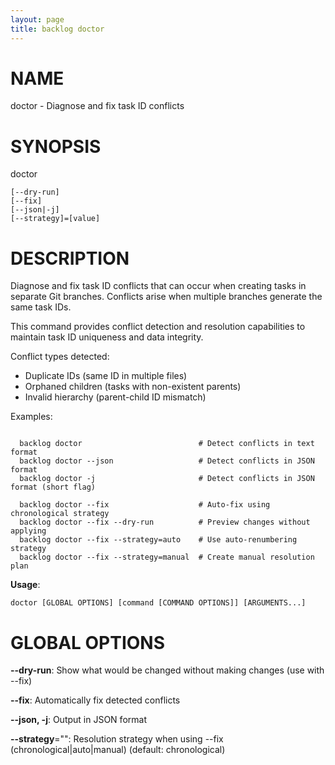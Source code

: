 ```yaml
---
layout: page
title: backlog doctor
---
```


# NAME

doctor - Diagnose and fix task ID conflicts

# SYNOPSIS

doctor

```
[--dry-run]
[--fix]
[--json|-j]
[--strategy]=[value]
```

# DESCRIPTION

Diagnose and fix task ID conflicts that can occur when creating tasks
in separate Git branches. Conflicts arise when multiple branches generate the same task IDs.

This command provides conflict detection and resolution capabilities to maintain
task ID uniqueness and data integrity.

Conflict types detected:
- Duplicate IDs (same ID in multiple files)
- Orphaned children (tasks with non-existent parents)
- Invalid hierarchy (parent-child ID mismatch)

Examples:
```

  backlog doctor                          # Detect conflicts in text format
  backlog doctor --json                   # Detect conflicts in JSON format
  backlog doctor -j                       # Detect conflicts in JSON format (short flag)

  backlog doctor --fix                    # Auto-fix using chronological strategy
  backlog doctor --fix --dry-run          # Preview changes without applying
  backlog doctor --fix --strategy=auto    # Use auto-renumbering strategy
  backlog doctor --fix --strategy=manual  # Create manual resolution plan

```

**Usage**:

```
doctor [GLOBAL OPTIONS] [command [COMMAND OPTIONS]] [ARGUMENTS...]
```

# GLOBAL OPTIONS

**--dry-run**: Show what would be changed without making changes (use with --fix)

**--fix**: Automatically fix detected conflicts

**--json, -j**: Output in JSON format

**--strategy**="": Resolution strategy when using --fix (chronological|auto|manual) (default: chronological)

